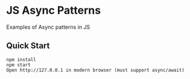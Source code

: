 # JS Async Patterns
Examples of Async patterns in JS

## Quick Start
```
npm install
npm start
Open http://127.0.0.1 in modern browser (must support async/await)
```
